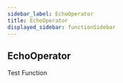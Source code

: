 ```yaml
---
sidebar_label: EchoOperator
title: EchoOperator
displayed_sidebar: functionSidebar
---
```


## EchoOperator

Test Function


